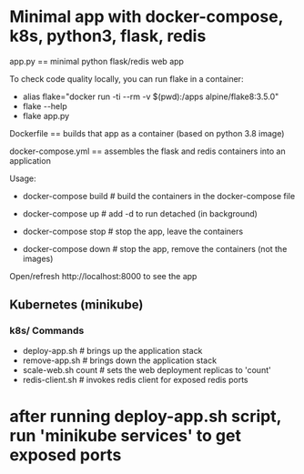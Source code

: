 # Minimal app with docker-compose, k8s, python3, flask, redis

app.py == minimal python flask/redis web app

To check code quality locally, you can run flake in a container:
* alias flake="docker run -ti --rm -v $(pwd):/apps alpine/flake8:3.5.0"
* flake --help
* flake app.py

Dockerfile ==  builds that app as a container (based on python 3.8 image)

docker-compose.yml == assembles the flask and redis containers into an application

Usage:

* docker-compose build  # build the containers in the docker-compose file

* docker-compose up  # add -d to run detached (in background)

* docker-compose stop  # stop the app, leave the containers

* docker-compose down  # stop the app, remove the containers (not the images)

Open/refresh http://localhost:8000 to see the app

## Kubernetes (minikube)

### k8s/ Commands

* deploy-app.sh         # brings up the application stack
* remove-app.sh         # brings down the application stack
* scale-web.sh count    # sets the web deployment replicas to 'count'
* redis-client.sh       # invokes redis client for exposed redis ports

# after running deploy-app.sh script, run 'minikube services' to get exposed ports

